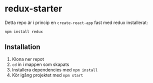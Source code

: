 # redux-starter

Detta repo är i princip en `create-react-app` fast med redux installerat:
```
npm install redux
```

## Installation

1. Klona ner repot
2. `cd` in i mappen som skapats
3. Installera dependencies med `npm install`
4. Kör igång projektet med `npm start`

